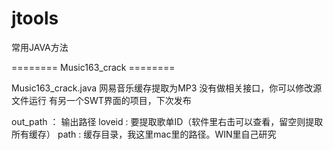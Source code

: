 # jtools
常用JAVA方法

======== Music163_crack ========

Music163_crack.java 网易音乐缓存提取为MP3
没有做相关接口，你可以修改源文件运行
有另一个SWT界面的项目，下次发布

out_path ： 输出路径
loveid : 要提取歌单ID（软件里右击可以查看，留空则提取所有缓存）
path : 缓存目录，我这里mac里的路径。WIN里自己研究
